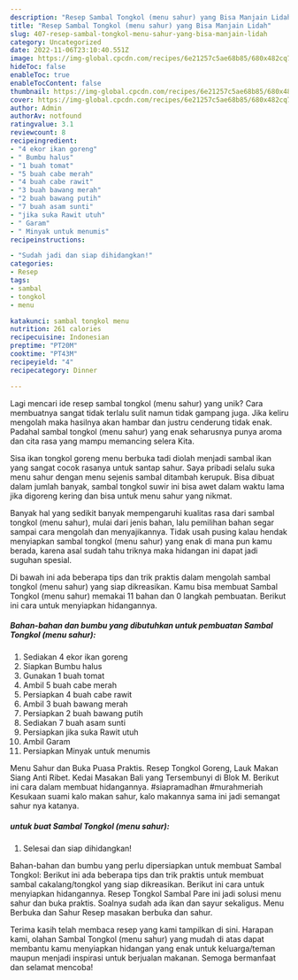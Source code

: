 ```yaml
---
description: "Resep Sambal Tongkol (menu sahur) yang Bisa Manjain Lidah"
title: "Resep Sambal Tongkol (menu sahur) yang Bisa Manjain Lidah"
slug: 407-resep-sambal-tongkol-menu-sahur-yang-bisa-manjain-lidah
category: Uncategorized
date: 2022-11-06T23:10:40.551Z
image: https://img-global.cpcdn.com/recipes/6e21257c5ae68b85/680x482cq70/sambal-tongkol-menu-sahur-foto-resep-utama.jpg
hideToc: false
enableToc: true
enableTocContent: false
thumbnail: https://img-global.cpcdn.com/recipes/6e21257c5ae68b85/680x482cq70/sambal-tongkol-menu-sahur-foto-resep-utama.jpg
cover: https://img-global.cpcdn.com/recipes/6e21257c5ae68b85/680x482cq70/sambal-tongkol-menu-sahur-foto-resep-utama.jpg
author: Admin
authorAv: notfound
ratingvalue: 3.1
reviewcount: 8
recipeingredient:
- "4 ekor ikan goreng"
- " Bumbu halus"
- "1 buah tomat"
- "5 buah cabe merah"
- "4 buah cabe rawit"
- "3 buah bawang merah"
- "2 buah bawang putih"
- "7 buah asam sunti"
- "jika suka Rawit utuh"
- " Garam"
- " Minyak untuk menumis"
recipeinstructions:

- "Sudah jadi dan siap dihidangkan!"
categories:
- Resep
tags:
- sambal
- tongkol
- menu

katakunci: sambal tongkol menu 
nutrition: 261 calories
recipecuisine: Indonesian
preptime: "PT20M"
cooktime: "PT43M"
recipeyield: "4"
recipecategory: Dinner

---
```





Lagi mencari ide resep sambal tongkol (menu sahur) yang unik? Cara membuatnya sangat tidak terlalu sulit namun tidak gampang juga. Jika keliru mengolah maka hasilnya akan hambar dan justru cenderung tidak enak. Padahal sambal tongkol (menu sahur) yang enak seharusnya punya aroma dan cita rasa yang mampu memancing selera Kita.





Sisa ikan tongkol goreng menu berbuka tadi diolah menjadi sambal ikan yang sangat cocok rasanya untuk santap sahur. Saya pribadi selalu suka menu sahur dengan menu sejenis sambal ditambah kerupuk. Bisa dibuat dalam jumlah banyak, sambal tongkol suwir ini bisa awet dalam waktu lama jika digoreng kering dan bisa untuk menu sahur yang nikmat.

Banyak hal yang sedikit banyak mempengaruhi kualitas rasa dari sambal tongkol (menu sahur), mulai dari jenis bahan, lalu pemilihan bahan segar sampai cara mengolah dan menyajikannya. Tidak usah pusing kalau hendak menyiapkan sambal tongkol (menu sahur) yang enak di mana pun kamu berada, karena asal sudah tahu triknya maka hidangan ini dapat jadi suguhan spesial.






Di bawah ini ada beberapa tips dan trik praktis dalam mengolah sambal tongkol (menu sahur) yang siap dikreasikan. Kamu bisa membuat Sambal Tongkol (menu sahur) memakai 11 bahan dan 0 langkah pembuatan. Berikut ini cara untuk menyiapkan hidangannya.

<!--inarticleads1-->

##### Bahan-bahan dan bumbu yang dibutuhkan untuk pembuatan Sambal Tongkol (menu sahur):

1. Sediakan 4 ekor ikan goreng
1. Siapkan  Bumbu halus
1. Gunakan 1 buah tomat
1. Ambil 5 buah cabe merah
1. Persiapkan 4 buah cabe rawit
1. Ambil 3 buah bawang merah
1. Persiapkan 2 buah bawang putih
1. Sediakan 7 buah asam sunti
1. Persiapkan jika suka Rawit utuh
1. Ambil  Garam
1. Persiapkan  Minyak untuk menumis


Menu Sahur dan Buka Puasa Praktis. Resep Tongkol Goreng, Lauk Makan Siang Anti Ribet. Kedai Masakan Bali yang Tersembunyi di Blok M. Berikut ini cara dalam membuat hidangannya. #siapramadhan #murahmeriah Kesukaan suami kalo makan sahur, kalo makannya sama ini jadi semangat sahur nya katanya. 

<!--inarticleads2-->

#####  untuk buat Sambal Tongkol (menu sahur):


1. Selesai dan siap dihidangkan!

Bahan-bahan dan bumbu yang perlu dipersiapkan untuk membuat Sambal Tongkol: Berikut ini ada beberapa tips dan trik praktis untuk membuat sambal cakalang/tongkol yang siap dikreasikan. Berikut ini cara untuk menyiapkan hidangannya. Resep Tongkol Sambal Pare ini jadi solusi menu sahur dan buka praktis. Soalnya sudah ada ikan dan sayur sekaligus. Menu Berbuka dan Sahur Resep masakan berbuka dan sahur. 

Terima kasih telah membaca resep yang kami tampilkan di sini. Harapan kami, olahan Sambal Tongkol (menu sahur) yang mudah di atas dapat membantu kamu menyiapkan hidangan yang enak untuk keluarga/teman maupun menjadi inspirasi untuk berjualan makanan. Semoga bermanfaat dan selamat mencoba!

